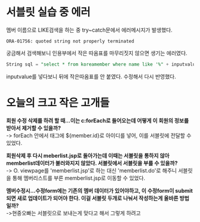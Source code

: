 # 서블릿 실습 중 에러  
멤버 이름으로 LIKE검색을 하는 중 try~catch문에서 에러메시지가 발생했다.  
```
ORA-01756: quoted string not properly terminated
```
궁금해서 검색해보니 인용부에서 작은 따옴표를 마무리짓지 않으면 생기는 에러였다. 
```sql
String sql = "select * from koreamember where name like '%" + inputvalue + "%";
```
inputvalue를 넣다보니 뒤에 작은따옴표를 안 붙였다. 수정해서 다시 반영했다. 



# 오늘의 크고 작은 고개들  
**회원 수정 삭제를 하려 할 때...이는 c:forEach로 들어오는데 어떻게 이 회원의 정보를 받아서 제거할 수 있을까?**  
-> forEach 안에서 태그에 ${member.id}로 아이디를 넣어, 이를 서블릿에 전달할 수 있었다.  

**회원삭제 후 다시 meberlist.jsp로 돌아가는데 이때는 서블릿을 통하지 않아 memberlist데이터가 불러와지지 않았다. 서블릿에서 서블릿을 부를 수 있을까?**  
-> O. viewpage를 'memberlist.jsp'로 하는 대신 'memberlist.do'로 해주니 서블릿을 통해 멤버리스트를 부른 memberlist.jsp로 이동할 수 있었다.  

**멤버수정시...수정form에는 기존의 멤버 데이터가 있어야하고, 이 수정form이 submit되면 새로 업데이트가 되어야 한다. 이걸 서블릿 두개로 나눠서 작성하는게 올바른 방법일까?**  
->현중오빠는 서블릿으로 보내는게 맞다고 해서 그렇게 하려고 
